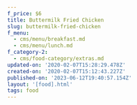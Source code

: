 ```yaml
---
f_price: $6
title: Buttermilk Fried Chicken
slug: buttermilk-fried-chicken
f_menu:
  - cms/menu/breakfast.md
  - cms/menu/lunch.md
f_category-2:
  - cms/food-category/extras.md
updated-on: '2020-02-07T15:28:29.478Z'
created-on: '2020-02-07T15:12:43.227Z'
published-on: '2023-06-12T19:40:57.154Z'
layout: '[food].html'
tags: food
---
```



